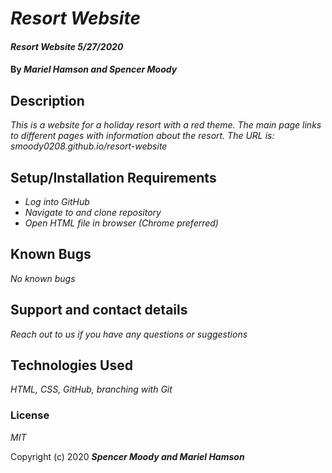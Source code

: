 # _Resort Website_

#### _Resort Website 5/27/2020_

#### By _**Mariel Hamson and Spencer Moody**_

## Description

_This is a website for a holiday resort with a red theme. The main page links to different pages with information about the resort. The URL is: smoody0208.github.io/resort-website_

## Setup/Installation Requirements

* _Log into GitHub_
* _Navigate to and clone repository_
* _Open HTML file in browser (Chrome preferred)_


## Known Bugs

_No known bugs_

## Support and contact details

_Reach out to us if you have any questions or suggestions_

## Technologies Used

_HTML, CSS, GitHub, branching with Git_

### License

*MIT*

Copyright (c) 2020 **_Spencer Moody and Mariel Hamson_**